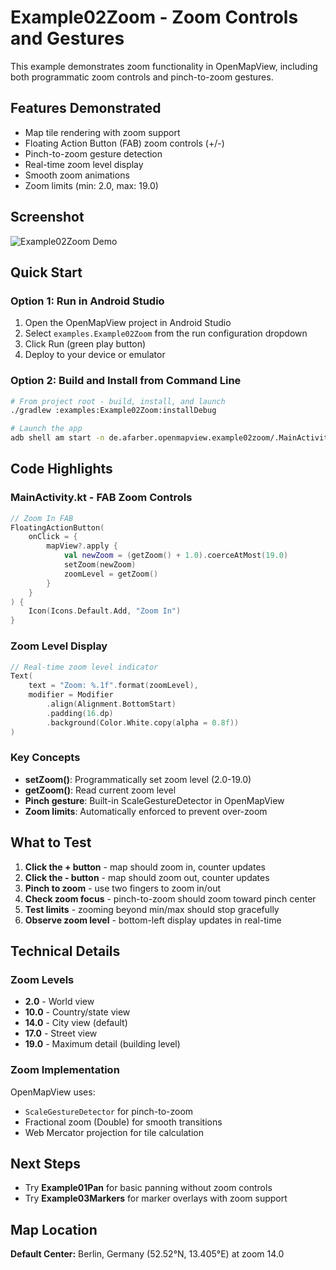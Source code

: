 # Example02Zoom - Zoom Controls and Gestures

This example demonstrates zoom functionality in OpenMapView, including both programmatic zoom controls and pinch-to-zoom gestures.

## Features Demonstrated

- Map tile rendering with zoom support
- Floating Action Button (FAB) zoom controls (+/-)
- Pinch-to-zoom gesture detection
- Real-time zoom level display
- Smooth zoom animations
- Zoom limits (min: 2.0, max: 19.0)

## Screenshot

![Example02Zoom Demo](screenshot.gif)

## Quick Start

### Option 1: Run in Android Studio

1. Open the OpenMapView project in Android Studio
2. Select `examples.Example02Zoom` from the run configuration dropdown
3. Click Run (green play button)
4. Deploy to your device or emulator

### Option 2: Build and Install from Command Line

```bash
# From project root - build, install, and launch
./gradlew :examples:Example02Zoom:installDebug

# Launch the app
adb shell am start -n de.afarber.openmapview.example02zoom/.MainActivity
```

## Code Highlights

### MainActivity.kt - FAB Zoom Controls

```kotlin
// Zoom In FAB
FloatingActionButton(
    onClick = {
        mapView?.apply {
            val newZoom = (getZoom() + 1.0).coerceAtMost(19.0)
            setZoom(newZoom)
            zoomLevel = getZoom()
        }
    }
) {
    Icon(Icons.Default.Add, "Zoom In")
}
```

### Zoom Level Display

```kotlin
// Real-time zoom level indicator
Text(
    text = "Zoom: %.1f".format(zoomLevel),
    modifier = Modifier
        .align(Alignment.BottomStart)
        .padding(16.dp)
        .background(Color.White.copy(alpha = 0.8f))
)
```

### Key Concepts

- **setZoom()**: Programmatically set zoom level (2.0-19.0)
- **getZoom()**: Read current zoom level
- **Pinch gesture**: Built-in ScaleGestureDetector in OpenMapView
- **Zoom limits**: Automatically enforced to prevent over-zoom

## What to Test

1. **Click the + button** - map should zoom in, counter updates
2. **Click the - button** - map should zoom out, counter updates
3. **Pinch to zoom** - use two fingers to zoom in/out
4. **Check zoom focus** - pinch-to-zoom should zoom toward pinch center
5. **Test limits** - zooming beyond min/max should stop gracefully
6. **Observe zoom level** - bottom-left display updates in real-time

## Technical Details

### Zoom Levels

- **2.0** - World view
- **10.0** - Country/state view
- **14.0** - City view (default)
- **17.0** - Street view
- **19.0** - Maximum detail (building level)

### Zoom Implementation

OpenMapView uses:

- `ScaleGestureDetector` for pinch-to-zoom
- Fractional zoom (Double) for smooth transitions
- Web Mercator projection for tile calculation

## Next Steps

- Try **Example01Pan** for basic panning without zoom controls
- Try **Example03Markers** for marker overlays with zoom support

## Map Location

**Default Center:** Berlin, Germany (52.52°N, 13.405°E) at zoom 14.0
